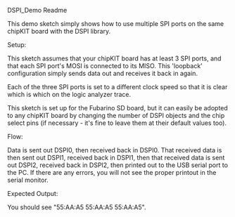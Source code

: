DSPI_Demo Readme

This demo sketch simply shows how to use multiple SPI ports
on the same chipKIT board with the DSPI library.

Setup:

This sketch assumes that your chipKIT board has at least 3 SPI ports,
and that each SPI port's MOSI is connected to its MISO. This 'loopback'
configuration simply sends data out and receives it back in again. 

Each of the three SPI ports is set to a different clock speed so that
it is clear which is which on the logic analyzer trace.

This sketch is set up for the Fubarino SD board, but it can easily 
be adopted to any chipKIT board by changing the number of DSPI objects
and the chip select pins (if necessary - it's fine to leave them
at their default values too).

Flow:

Data is sent out DSPI0, then received back in DSPI0. That received
data is then sent out DSPI1, received back in DSPI1, then that received
data is sent out DSPI2, received back in DSPI2, then printed out
to the USB serial port to the PC. If there are any errors, you will not
see the proper printout in the serial monitor.

Expected Output:

You should see "55:AA:A5  55:AA:A5  55:AA:A5".